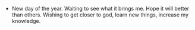 - New day of the year. Waiting to see what it brings me. Hope it will better than others. Wishing to get closer to god, learn new things, increase my knowledge.
